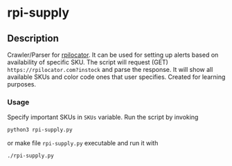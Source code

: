# rpi-supply

## Description
Crawler/Parser for [rpilocator](https://rpilocator.com). It can be used for
setting up alerts based on availability of specific SKU.
The script will request (GET) `https://rpilocator.com?instock` and parse the
response. It will show all available SKUs and color code ones that user
specifies.
Created for learning purposes.

### Usage
Specify important SKUs in `SKUs` variable. 
Run the script by invoking
```bash
python3 rpi-supply.py
```
or make file `rpi-supply.py` executable and run it with
```bash
./rpi-supply.py
```
